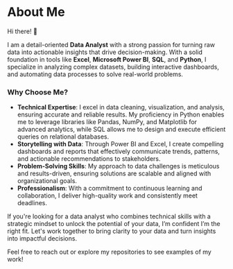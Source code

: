 # About Me

Hi there! 👋  

I am a detail-oriented **Data Analyst** with a strong passion for turning raw data into actionable insights that drive decision-making. With a solid foundation in tools like **Excel**, **Microsoft Power BI**, **SQL**, and **Python**, I specialize in analyzing complex datasets, building interactive dashboards, and automating data processes to solve real-world problems.

### Why Choose Me?  
- **Technical Expertise**: I excel in data cleaning, visualization, and analysis, ensuring accurate and reliable results. My proficiency in Python enables me to leverage libraries like Pandas, NumPy, and Matplotlib for advanced analytics, while SQL allows me to design and execute efficient queries on relational databases.  
- **Storytelling with Data**: Through Power BI and Excel, I create compelling dashboards and reports that effectively communicate trends, patterns, and actionable recommendations to stakeholders.  
- **Problem-Solving Skills**: My approach to data challenges is meticulous and results-driven, ensuring solutions are scalable and aligned with organizational goals.  
- **Professionalism**: With a commitment to continuous learning and collaboration, I deliver high-quality work and consistently meet deadlines.  

If you're looking for a data analyst who combines technical skills with a strategic mindset to unlock the potential of your data, I’m confident I’m the right fit. Let's work together to bring clarity to your data and turn insights into impactful decisions.  

Feel free to reach out or explore my repositories to see examples of my work!


<!---
IgadiPeter/IgadiPeter is a ✨ special ✨ repository because its `README.md` (this file) appears on your GitHub profile.
You can click the Preview link to take a look at your changes.
--->
